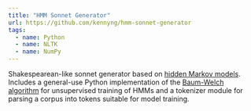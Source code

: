 ```yaml
---
title: "HMM Sonnet Generator"
url: https://github.com/kennyng/hmm-sonnet-generator
tags:
  - name: Python
  - name: NLTK
  - name: NumPy
---
```

Shakespearean-like sonnet generator based on
[hidden Markov models](https://en.wikipedia.org/wiki/Hidden_Markov_model).
Includes a general-use Python implementation of the
[Baum-Welch algorithm](https://en.wikipedia.org/wiki/Baum%E2%80%93Welch_algorithm)
for unsupervised training of HMMs and a tokenizer module for parsing a corpus into
tokens suitable for model training.
